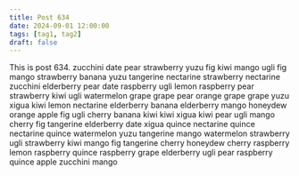 ```yaml
---
title: Post 634
date: 2024-09-01 12:00:00
tags: [tag1, tag2]
draft: false
---
```

This is post 634.
zucchini
date
pear
strawberry
yuzu
fig
kiwi
mango
ugli
fig
mango
strawberry
banana
yuzu
tangerine
nectarine
strawberry
nectarine
zucchini
elderberry
pear
date
raspberry
ugli
lemon
raspberry
pear
strawberry
kiwi
ugli
watermelon
grape
grape
pear
orange
grape
grape
yuzu
xigua
kiwi
lemon
nectarine
elderberry
banana
elderberry
mango
honeydew
orange
apple
fig
ugli
cherry
banana
kiwi
kiwi
xigua
kiwi
pear
ugli
mango
cherry
fig
tangerine
elderberry
date
xigua
quince
nectarine
quince
nectarine
quince
watermelon
yuzu
tangerine
mango
watermelon
strawberry
ugli
strawberry
kiwi
mango
fig
tangerine
cherry
honeydew
cherry
raspberry
lemon
raspberry
quince
raspberry
grape
elderberry
ugli
pear
raspberry
quince
apple
zucchini
mango
